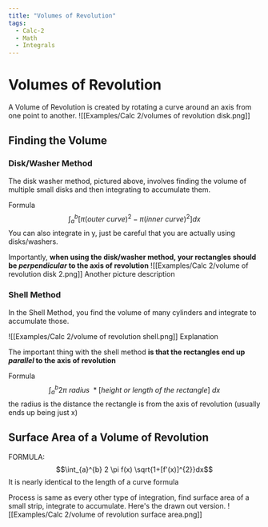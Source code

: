 ```yaml
---
title: "Volumes of Revolution"
tags:
  - Calc-2
  - Math
  - Integrals
---
```


# Volumes of Revolution

A Volume of Revolution is created by rotating a curve around an axis from one point to another.
![[Examples/Calc 2/volumes of revolution disk.png]]

## Finding the Volume

### Disk/Washer Method

The disk washer method, pictured above, involves finding the volume of multiple small disks and then integrating to accumulate them.

Formula $$\int_{a}^{b}[\pi(outer\ curve)^{2} - \pi(inner\ curve)^{2}]dx$$
You can also integrate in y, just be careful that you are actually using disks/washers.

Importantly, **when using the disk/washer method, your rectangles should be _perpendicular_ to the axis of revolution**
![[Examples/Calc 2/volume of revolution disk 2.png]]
Another picture description

### Shell Method

In the Shell Method, you find the volume of many cylinders and integrate to accumulate those.

![[Examples/Calc 2/volume of revolution shell.png]]
Explanation

The important thing with the shell method **is that the rectangles end up _parallel_ to the axis of revolution**

Formula $$\int_{a}^{b}2\pi\ radius\ * [height\ or\ length\ of\ the\ rectangle]\ dx$$
the radius is the distance the rectangle is from the axis of revolution (usually ends up being just x)

## Surface Area of a Volume of Revolution

FORMULA: $$\int_{a}^{b} 2 \pi f(x) \sqrt{1+[f'(x)]^{2}}dx$$
It is nearly identical to the length of a curve formula

Process is same as every other type of integration, find surface area of a small strip, integrate to accumulate. Here's the drawn out version.
![[Examples/Calc 2/volume of revolution surface area.png]]
